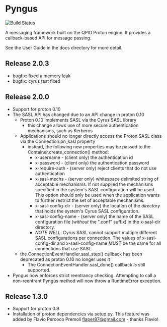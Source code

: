 # Pyngus #

[![Build Status](https://travis-ci.org/kgiusti/pyngus.svg)](https://travis-ci.org/kgiusti/pyngus)

A messaging framework built on the QPID Proton engine.  It provides a
callback-based API for message passing.

See the User Guide in the docs directory for more detail.

## Release 2.0.3 ##

* bugfix: fixed a memory leak
* bugfix: cyrus test fixed

## Release 2.0.0 ##

* Support for proton 0.10
* The SASL API has changed due to an API change in proton 0.10
  * Proton 0.10 implements SASL via the Cyrus SASL library
    * this change allows use of more secure authentication mechanisms, such as Kerberos
  * Applications should no longer directly access the Proton SASL class via the Connection.pn\_sasl property
    * instead, the following new properties may be passed to the Container.create\_connection() method:
      * x-username - (client only) the authentication id
      * x-password - (client only) the authentication password
      * x-require-auth - (server only) reject clients that do not use authentication
      * x-sasl-mechs - (server only) whitespace delimited string of
        acceptable mechanisms.  If not supplied the mechanisms
        specified in the system's SASL configuration will be used.
        This option should only be used when the application wants to
        further restrict the set of acceptable mechanisms.
      * x-sasl-config-dir - (server only) the location of the
        _directory_ that holds the system's Cyrus SASL configuration.
      * x-sasl-config-name - (server only) the name of the SASL
        configuration file (*without* the ".conf" suffix) in the
        x-sasl-dir directory.
      * *NOTE WELL*: Cyrus SASL cannot support multiple different SASL
        configurations per connection.  The values of
        x-sasl-config-dir and x-sasl-config-name *MUST* be the same
        for all connections that use SASL.
  * the ConnectionEventHandler.sasl\_step() callback has been deprecated as proton 0.10 no longer uses it
    * The ConnectionEventHandler.sasl\_done() callback *is* still supported.
* Pyngus now enforces strict reentrancy checking.  Attempting to call
  a non-reentrant Pyngus method will now throw a RuntimeError exception.

## Release 1.3.0 ##

* Support for proton 0.9
* Installation of proton dependencies via setup.py.  This feature was
  added by Flavio Percoco Premoli <flaper87@gmail.com> - thanks
  Flavio!
